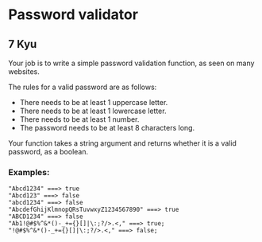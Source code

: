# Password validator
## 7 Kyu

Your job is to write a simple password validation function, as seen on many websites.

The rules for a valid password are as follows:

- There needs to be at least 1 uppercase letter.
- There needs to be at least 1 lowercase letter.
- There needs to be at least 1 number.
- The password needs to be at least 8 characters long.

Your function takes a string argument and returns whether it is a valid password, as a boolean.

### Examples:
```
"Abcd1234" ===> true
"Abcd123" ===> false
"abcd1234" ===> false
"AbcdefGhijKlmnopQRsTuvwxyZ1234567890" ===> true
"ABCD1234" ===> false
"Ab1!@#$%^&*()-_+={}[]|\:;?/>.<," ===> true;
"!@#$%^&*()-_+={}[]|\:;?/>.<," ===> false;
```
